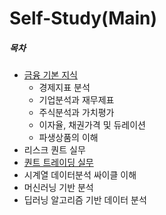# Self-Study(Main)

##### 목차
- [금융 기본 지식](./Basic_Finance/)  
    - 경제지표 분석  
    - 기업분석과 재무제표  
    - 주식분석과 가치평가  
    - 이자율, 채권가격 및 듀레이션  
    - 파생상품의 이해  
- 리스크 퀀트 실무
- [퀀트 트레이딩 실무](./quant_trading/)
- 시계열 데이터분석 싸이클 이해
- 머신러닝 기반 분석
- 딥러닝 알고리즘 기반 데이터 분석